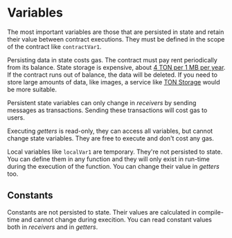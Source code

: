 # Variables

The most important variables are those that are persisted in state and retain their value between contract executions. They must be defined in the scope of the contract like `contractVar1`.

Persisting data in state costs gas. The contract must pay rent periodically from its balance. State storage is expensive, about [4 TON per 1 MB per year](https://ton.org/docs/develop/smart-contracts/fees#how-to-calculate-fees). If the contract runs out of balance, the data will be deleted. If you need to store large amounts of data, like images, a service like [TON Storage](https://ton.org/docs/participate/ton-storage/storage-faq) would be more suitable.

Persistent state variables can only change in *receivers* by sending messages as transactions. Sending these transactions will cost gas to users.

Executing *getters* is read-only, they can access all variables, but cannot change state variables. They are free to execute and don't cost any gas.

Local variables like `localVar1` are temporary. They're not persisted to state. You can define them in any function and they will only exist in run-time during the execution of the function. You can change their value in *getters* too.

## Constants

Constants are not persisted to state. Their values are calculated in compile-time and cannot change during execition. You can read constant values both in *receivers* and in *getters*.